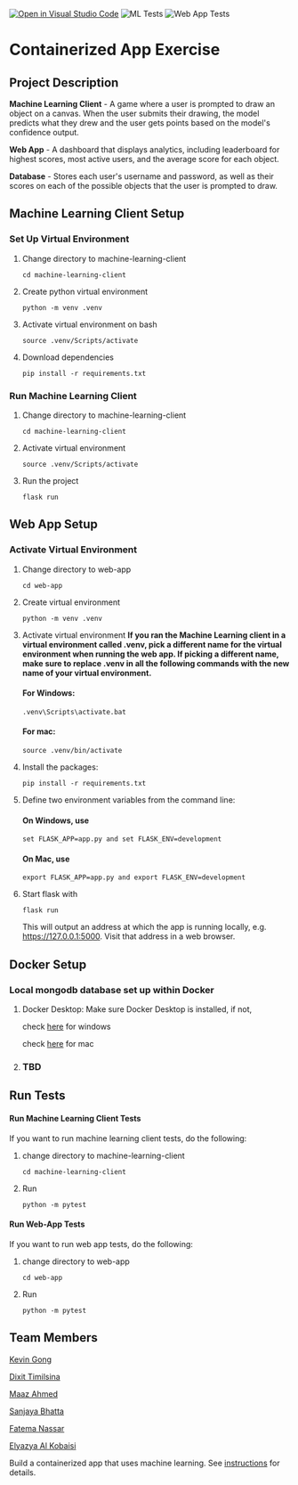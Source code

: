 [![Open in Visual Studio Code](https://classroom.github.com/assets/open-in-vscode-c66648af7eb3fe8bc4f294546bfd86ef473780cde1dea487d3c4ff354943c9ae.svg)](https://classroom.github.com/online_ide?assignment_repo_id=9334554&assignment_repo_type=AssignmentRepo)
![ML Tests](https://github.com/software-students-fall2022/containerized-app-exercise-team4/actions/workflows/ml-tests.yaml/badge.svg)
![Web App Tests](https://github.com/software-students-fall2022/containerized-app-exercise-team4/actions/workflows/web-app-tests.yaml/badge.svg)
# Containerized App Exercise

## Project Description

**Machine Learning Client** - A game where a user is prompted to draw an object on a canvas. When the user submits their drawing, the model predicts what they drew and the user gets points based on the model's confidence output.

**Web App** - A dashboard that displays analytics, including leaderboard for highest scores, most active users, and the average score for each object.

**Database** - Stores each user's username and password, as well as their scores on each of the possible objects that the user is prompted to draw.


## Machine Learning Client Setup

### Set Up Virtual Environment

1. Change directory to machine-learning-client
    ```
    cd machine-learning-client
    ```
2. Create python virtual environment
    ```
    python -m venv .venv
    ```
3. Activate virtual environment on bash
    ```
    source .venv/Scripts/activate
    ```
4. Download dependencies
    ```
    pip install -r requirements.txt

### Run Machine Learning Client

1. Change directory to machine-learning-client
    ```
    cd machine-learning-client
    ```
2. Activate virtual environment
    ```
    source .venv/Scripts/activate
    ```
3. Run the project
    ```
    flask run
    ```

## Web App Setup

### Activate Virtual Environment

1. Change directory to web-app
    ```
    cd web-app
    ```

2. Create virtual environment
    ```
    python -m venv .venv
    ```


3. Activate virtual environment
    **If you ran the Machine Learning client in a virtual environment called .venv, pick a different name for the virtual environment when running the web app. If picking a different name, make sure to replace .venv in all the following commands with the new name of your virtual environment.**

    #### For Windows: 
    ```
    .venv\Scripts\activate.bat
    ```

    #### For mac: 
    ```
    source .venv/bin/activate
    ```

4. Install the packages: 
    ```
    pip install -r requirements.txt
    ```

5. Define two environment variables from the command line:
    #### On Windows, use 
    ```
    set FLASK_APP=app.py and set FLASK_ENV=development
    ```
        
    #### On Mac, use  
    ```
    export FLASK_APP=app.py and export FLASK_ENV=development
    ```
   
6. Start flask with 
    ```
    flask run
    ```

    This will output an address at which the app is running locally, e.g. https://127.0.0.1:5000. Visit that address in a web browser.


## Docker Setup
### Local mongodb database set up within Docker

1. Docker Desktop: 
Make sure Docker Desktop is installed, if not,

    check [here](https://docs.docker.com/desktop/install/windows-install/) for windows

    check
    [here](https://docs.docker.com/desktop/install/mac-install/) for mac

2. 
    ### TBD


## Run Tests

#### Run Machine Learning Client Tests
If you want to run machine learning client tests, do the following:
1. change directory to machine-learning-client
    ```
    cd machine-learning-client 
    ``` 
2. Run 
    ```
    python -m pytest
    ```

#### Run Web-App Tests
If you want to run web app tests, do the following:
1. change directory to web-app
    ```
    cd web-app 
    ``` 
2. Run 
    ```
    python -m pytest
    ```


## Team Members

[Kevin Gong](https://github.com/kxg202)

[Dixit Timilsina](https://github.com/dt1930)

[Maaz Ahmed](https://github.com/maazahmedd)

[Sanjaya Bhatta](https://github.com/itSanjaya)

[Fatema Nassar](https://github.com/maazahmedd)

[Elyazya Al Kobaisi](https://github.com/elyazya)

Build a containerized app that uses machine learning. See [instructions](./instructions.md) for details.
